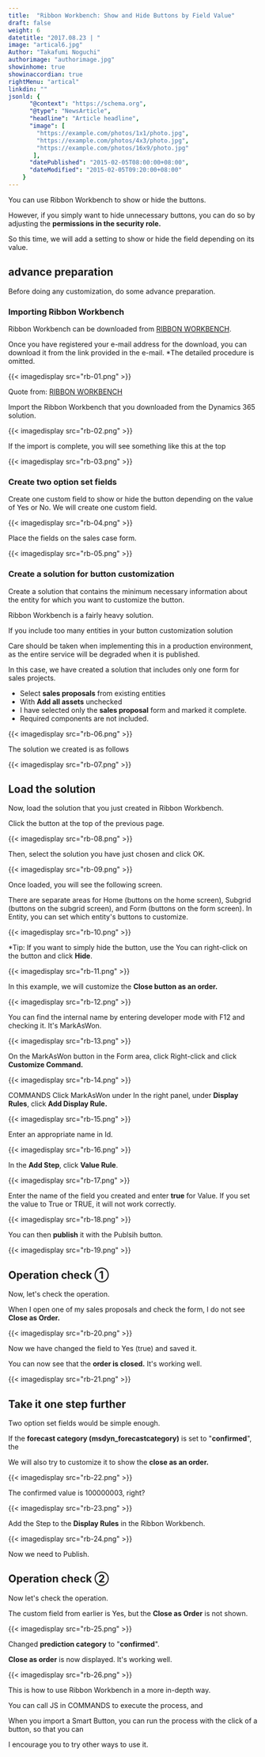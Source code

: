 ```yaml
---
title:  "Ribbon Workbench: Show and Hide Buttons by Field Value"
draft: false
weight: 6
datetitle: "2017.08.23 | "
image: "artical6.jpg"
Author: "Takafumi Noguchi"
authorimage: "authorimage.jpg"
showinhome: true
showinaccordian: true
rightMenu: "artical"
linkdin: ""
jsonld: {
      "@context": "https://schema.org",
      "@type": "NewsArticle",
      "headline": "Article headline",
      "image": [
        "https://example.com/photos/1x1/photo.jpg",
        "https://example.com/photos/4x3/photo.jpg",
        "https://example.com/photos/16x9/photo.jpg"
       ],
      "datePublished": "2015-02-05T08:00:00+08:00",
      "dateModified": "2015-02-05T09:20:00+08:00"
    }
---
```

<!-- Intro  -->
You can use Ribbon Workbench to show or hide the buttons.

However, if you simply want to hide unnecessary buttons, you can do so by adjusting the **permissions in the security role.**

So this time, we will add a setting to show or hide the field depending on its value.


## advance preparation
Before doing any customization, do some advance preparation.

### Importing Ribbon Workbench
Ribbon Workbench can be downloaded from [RIBBON WORKBENCH](https://www.develop1.net/public/rwb/ribbonworkbench.aspx).

Once you have registered your e-mail address for the download, you can download it from the link provided in the e-mail.
*The detailed procedure is omitted.

<!-- Quate Box -->
  <!-- Image= rb-01.png -->
{{< imagedisplay src="rb-01.png" >}}

  Quote from: [RIBBON WORKBENCH](https://www.develop1.net/public/rwb/ribbonworkbench.aspx)

Import the Ribbon Workbench that you downloaded from the Dynamics 365 solution.
<!-- Image= rb-02.png -->
{{< imagedisplay src="rb-02.png" >}}

If the import is complete, you will see something like this at the top
<!-- Image= rb-03.png -->
{{< imagedisplay src="rb-03.png" >}}

### Create two option set fields
Create one custom field to show or hide the button depending on the value of Yes or No.
We will create one custom field.
<!-- Image= rb-04.png -->
{{< imagedisplay src="rb-04.png" >}}

Place the fields on the sales case form.
<!-- Image= rb-05.png -->
{{< imagedisplay src="rb-05.png" >}}

### Create a solution for button customization
Create a solution that contains the minimum necessary information about the entity for which you want to customize the button.

Ribbon Workbench is a fairly heavy solution.

If you include too many entities in your button customization solution

Care should be taken when implementing this in a production environment, as the entire service will be degraded when it is published.

In this case, we have created a solution that includes only one form for sales projects.
 * Select **sales proposals** from existing entities
 * With **Add all assets** unchecked
 * I have selected only the **sales proposal** form and marked it complete.
 * Required components are not included.

<!-- Image= rb-06.png -->
{{< imagedisplay src="rb-06.png" >}}

The solution we created is as follows
<!-- Image= rb-07.png -->
{{< imagedisplay src="rb-07.png" >}}

## Load the solution
Now, load the solution that you just created in Ribbon Workbench.

Click the button at the top of the previous page.
<!-- Image= rb-08.png -->
{{< imagedisplay src="rb-08.png" >}}

Then, select the solution you have just chosen and click OK.
<!-- Image= rb-09.png -->
{{< imagedisplay src="rb-09.png" >}}

Once loaded, you will see the following screen.

There are separate areas for Home (buttons on the home screen), Subgrid (buttons on the subgrid screen), and Form (buttons on the form screen).
In Entity, you can set which entity's buttons to customize.
<!-- Image= rb-10.png -->
{{< imagedisplay src="rb-10.png" >}}

*Tip: If you want to simply hide the button, use the
You can right-click on the button and click **Hide**.
<!-- Image= rb-11.png -->
{{< imagedisplay src="rb-11.png" >}}

In this example, we will customize the **Close button as an order.**
<!-- Image= rb-12.png -->
{{< imagedisplay src="rb-12.png" >}}

You can find the internal name by entering developer mode with F12 and checking it.
It's MarkAsWon.
<!-- Image= rb-13.png -->
{{< imagedisplay src="rb-13.png" >}}

On the MarkAsWon button in the Form area, click
Right-click and click **Customize Command.**
<!-- Image= rb-14.png -->
{{< imagedisplay src="rb-14.png" >}}

COMMANDS Click MarkAsWon under
In the right panel, under **Display Rules**, click **Add Display Rule.**
<!-- Image= rb-15.png -->
{{< imagedisplay src="rb-15.png" >}}

Enter an appropriate name in Id.
<!-- Image= rb-16.png -->
{{< imagedisplay src="rb-16.png" >}}

In the **Add Step**, click **Value Rule**.
<!-- Image= rb-17.png -->
{{< imagedisplay src="rb-17.png" >}}

Enter the name of the field you created and enter **true** for Value.
If you set the value to True or TRUE, it will not work correctly.
<!-- Image= rb-18.png -->
{{< imagedisplay src="rb-18.png" >}}

You can then **publish** it with the Publsih button.
<!-- Image= rb-19.png -->
{{< imagedisplay src="rb-19.png" >}}

## Operation check ① 
Now, let's check the operation.

When I open one of my sales proposals and check the form, I do not see **Close as Order.**
<!-- Image= rb-20.png -->
{{< imagedisplay src="rb-20.png" >}}

Now we have changed the field to Yes (true) and saved it.

You can now see that the **order is closed.** It's working well.
<!-- Image= rb-21.png -->
{{< imagedisplay src="rb-21.png" >}}

## Take it one step further
Two option set fields would be simple enough.

If the **forecast category (msdyn_forecastcategory)** is set to "**confirmed**", the

We will also try to customize it to show the **close as an order.**
<!-- Image= rb-22.png -->
{{< imagedisplay src="rb-22.png" >}}

The confirmed value is 100000003, right?
<!-- Image= rb-23.png -->
{{< imagedisplay src="rb-23.png" >}}

Add the Step to the **Display Rules** in the Ribbon Workbench.
<!-- Image= rb-24.png -->
{{< imagedisplay src="rb-24.png" >}}

Now we need to Publish.

## Operation check ②
Now let's check the operation.

The custom field from earlier is Yes, but the **Close as Order** is not shown.
<!-- Image= rb-25.png -->
{{< imagedisplay src="rb-25.png" >}}

Changed **prediction category** to "**confirmed**".

**Close as order** is now displayed. It's working well.
<!-- Image= rb-26.png -->
{{< imagedisplay src="rb-26.png" >}}

This is how to use Ribbon Workbench in a more in-depth way.

You can call JS in COMMANDS to execute the process, and

When you import a Smart Button, you can run the process with the click of a button, so that you can

I encourage you to try other ways to use it.